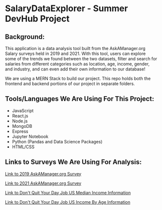# SalaryDataExplorer - Summer DevHub Project

## Background:

This application is a data analysis tool built from the AskAManager.org Salary surveys held in 2019 and 2021. With this tool, users can explore some of the trends we found between the two datasets, filter and search for salaries from different categories such as location, age, income, gender, and industry, and can even add their own information to our database!

We are using a MERN Stack to build our project. This repo holds both the frontend and backend portions of our project in separate folders.

## Tools/Languages We Are Using For This Project:

- JavaScript
- React.js
- Node.js
- MongoDB
- Express
- Jupyter Notebook
- Python (Pandas and Data Science Packages)
- HTML/CSS

## Links to Surveys We Are Using For Analysis:

[Link to 2019 AskAManager.org Survey](https://www.askamanager.org/2019/04/how-much-money-do-you-make-3.html)

[Link to 2021 AskAManager.org Survey](https://www.askamanager.org/2021/04/how-much-money-do-you-make-4.html)

[Link to Don't Quit Your Day Job US Median Income Information](https://dqydj.com/average-median-top-individual-income-percentiles/)

[Link to Don't Quit Your Day Job US Income By Age Information](https://dqydj.com/average-median-top-income-by-age-percentiles/)
